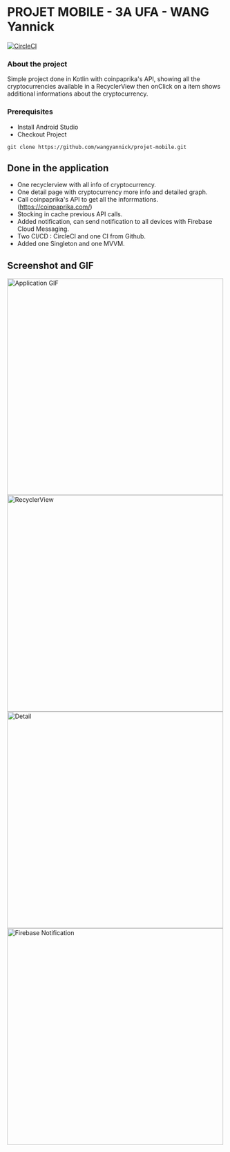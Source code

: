# PROJET MOBILE - 3A UFA - WANG Yannick
[![CircleCI](https://circleci.com/gh/circleci/circleci-docs.svg?style=svg)](https://circleci.com/gh/circleci/circleci-docs)

### About the project
Simple project done in Kotlin with coinpaprika's API, showing all the cryptocurrencies available in a RecyclerView then onClick on a item shows additional informations about the cryptocurrency.

### Prerequisites
-   Install Android Studio  
-   Checkout Project
```
git clone https://github.com/wangyannick/projet-mobile.git
```

##  Done in the application
- One recyclerview with all info of cryptocurrency.
- One detail page with cryptocurrency more info and detailed graph.
- Call coinpaprika's API to get all the inforrmations. (https://coinpaprika.com/)
- Stocking in cache previous API calls.
- Added notification, can send notification to all devices with Firebase Cloud Messaging.
- Two CI/CD : CircleCI and one CI from Github.
- Added one Singleton and one MVVM.

## Screenshot and GIF
<img src="https://user-images.githubusercontent.com/49391108/120119169-837a0800-c196-11eb-8fc0-dcd526d5420c.gif" alt="Application GIF" width="auto" height="500"> <img src="https://user-images.githubusercontent.com/49391108/120119105-2a11d900-c196-11eb-914e-ee7a1c49ab1d.jpg" alt="RecyclerView" width="auto" height="500"> <img src="https://user-images.githubusercontent.com/49391108/120119112-3138e700-c196-11eb-92c6-3a8c51e6e891.jpg" alt="Detail" width="auto" height="500"> <img src="https://user-images.githubusercontent.com/49391108/120112755-68e46680-c177-11eb-8c76-ebcdcc92debd.jpg" alt="Firebase Notification" width="auto" height="500">

